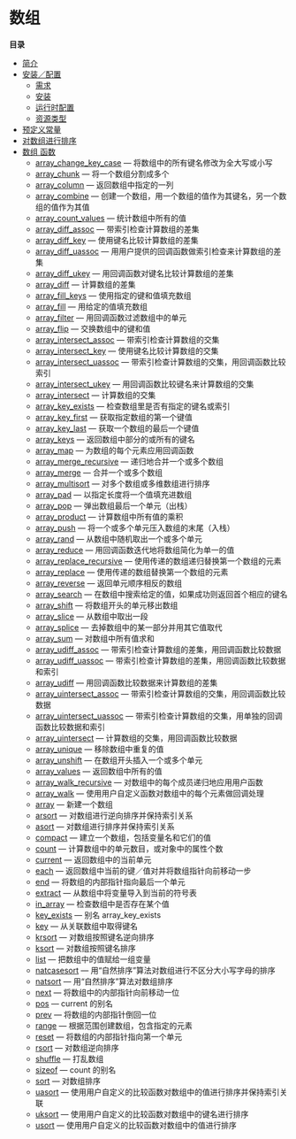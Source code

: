 数组
====

**目录**

-   [简介](/intro/array.html)
-   [安装／配置](/array/setup.html)
    -   [需求](/array/setup.html#需求)
    -   [安装](/array/setup.html#安装)
    -   [运行时配置](/array/setup.html#运行时配置)
    -   [资源类型](/array/setup.html#资源类型)
-   [预定义常量](/array/constants.html)
-   [对数组进行排序](/array/sorting.html)
-   [数组 函数](/ref/array.html)
    -   [array\_change\_key\_case](/ref/array.html#array_change_key_case)
        — 将数组中的所有键名修改为全大写或小写
    -   [array\_chunk](/ref/array.html#array_chunk) —
        将一个数组分割成多个
    -   [array\_column](/ref/array.html#array_column) —
        返回数组中指定的一列
    -   [array\_combine](/ref/array.html#array_combine) —
        创建一个数组，用一个数组的值作为其键名，另一个数组的值作为其值
    -   [array\_count\_values](/ref/array.html#array_count_values) —
        统计数组中所有的值
    -   [array\_diff\_assoc](/ref/array.html#array_diff_assoc) —
        带索引检查计算数组的差集
    -   [array\_diff\_key](/ref/array.html#array_diff_key) —
        使用键名比较计算数组的差集
    -   [array\_diff\_uassoc](/ref/array.html#array_diff_uassoc) —
        用用户提供的回调函数做索引检查来计算数组的差集
    -   [array\_diff\_ukey](/ref/array.html#array_diff_ukey) —
        用回调函数对键名比较计算数组的差集
    -   [array\_diff](/ref/array.html#array_diff) — 计算数组的差集
    -   [array\_fill\_keys](/ref/array.html#array_fill_keys) —
        使用指定的键和值填充数组
    -   [array\_fill](/ref/array.html#array_fill) — 用给定的值填充数组
    -   [array\_filter](/ref/array.html#array_filter) —
        用回调函数过滤数组中的单元
    -   [array\_flip](/ref/array.html#array_flip) — 交换数组中的键和值
    -   [array\_intersect\_assoc](/ref/array.html#array_intersect_assoc)
        — 带索引检查计算数组的交集
    -   [array\_intersect\_key](/ref/array.html#array_intersect_key) —
        使用键名比较计算数组的交集
    -   [array\_intersect\_uassoc](/ref/array.html#array_intersect_uassoc)
        — 带索引检查计算数组的交集，用回调函数比较索引
    -   [array\_intersect\_ukey](/ref/array.html#array_intersect_ukey) —
        用回调函数比较键名来计算数组的交集
    -   [array\_intersect](/ref/array.html#array_intersect) —
        计算数组的交集
    -   [array\_key\_exists](/ref/array.html#array_key_exists) —
        检查数组里是否有指定的键名或索引
    -   [array\_key\_first](/ref/array.html#array_key_first) —
        获取指定数组的第一个键值
    -   [array\_key\_last](/ref/array.html#array_key_last) —
        获取一个数组的最后一个键值
    -   [array\_keys](/ref/array.html#array_keys) —
        返回数组中部分的或所有的键名
    -   [array\_map](/ref/array.html#array_map) —
        为数组的每个元素应用回调函数
    -   [array\_merge\_recursive](/ref/array.html#array_merge_recursive)
        — 递归地合并一个或多个数组
    -   [array\_merge](/ref/array.html#array_merge) — 合并一个或多个数组
    -   [array\_multisort](/ref/array.html#array_multisort) —
        对多个数组或多维数组进行排序
    -   [array\_pad](/ref/array.html#array_pad) —
        以指定长度将一个值填充进数组
    -   [array\_pop](/ref/array.html#array_pop) —
        弹出数组最后一个单元（出栈）
    -   [array\_product](/ref/array.html#array_product) —
        计算数组中所有值的乘积
    -   [array\_push](/ref/array.html#array_push) —
        将一个或多个单元压入数组的末尾（入栈）
    -   [array\_rand](/ref/array.html#array_rand) —
        从数组中随机取出一个或多个单元
    -   [array\_reduce](/ref/array.html#array_reduce) —
        用回调函数迭代地将数组简化为单一的值
    -   [array\_replace\_recursive](/ref/array.html#array_replace_recursive)
        — 使用传递的数组递归替换第一个数组的元素
    -   [array\_replace](/ref/array.html#array_replace) —
        使用传递的数组替换第一个数组的元素
    -   [array\_reverse](/ref/array.html#array_reverse) —
        返回单元顺序相反的数组
    -   [array\_search](/ref/array.html#array_search) —
        在数组中搜索给定的值，如果成功则返回首个相应的键名
    -   [array\_shift](/ref/array.html#array_shift) —
        将数组开头的单元移出数组
    -   [array\_slice](/ref/array.html#array_slice) — 从数组中取出一段
    -   [array\_splice](/ref/array.html#array_splice) —
        去掉数组中的某一部分并用其它值取代
    -   [array\_sum](/ref/array.html#array_sum) — 对数组中所有值求和
    -   [array\_udiff\_assoc](/ref/array.html#array_udiff_assoc) —
        带索引检查计算数组的差集，用回调函数比较数据
    -   [array\_udiff\_uassoc](/ref/array.html#array_udiff_uassoc) —
        带索引检查计算数组的差集，用回调函数比较数据和索引
    -   [array\_udiff](/ref/array.html#array_udiff) —
        用回调函数比较数据来计算数组的差集
    -   [array\_uintersect\_assoc](/ref/array.html#array_uintersect_assoc)
        — 带索引检查计算数组的交集，用回调函数比较数据
    -   [array\_uintersect\_uassoc](/ref/array.html#array_uintersect_uassoc)
        — 带索引检查计算数组的交集，用单独的回调函数比较数据和索引
    -   [array\_uintersect](/ref/array.html#array_uintersect) —
        计算数组的交集，用回调函数比较数据
    -   [array\_unique](/ref/array.html#array_unique) —
        移除数组中重复的值
    -   [array\_unshift](/ref/array.html#array_unshift) —
        在数组开头插入一个或多个单元
    -   [array\_values](/ref/array.html#array_values) —
        返回数组中所有的值
    -   [array\_walk\_recursive](/ref/array.html#array_walk_recursive) —
        对数组中的每个成员递归地应用用户函数
    -   [array\_walk](/ref/array.html#array_walk) —
        使用用户自定义函数对数组中的每个元素做回调处理
    -   [array](/ref/array.html#array) — 新建一个数组
    -   [arsort](/ref/array.html#arsort) —
        对数组进行逆向排序并保持索引关系
    -   [asort](/ref/array.html#asort) — 对数组进行排序并保持索引关系
    -   [compact](/ref/array.html#compact) —
        建立一个数组，包括变量名和它们的值
    -   [count](/ref/array.html#count) —
        计算数组中的单元数目，或对象中的属性个数
    -   [current](/ref/array.html#current) — 返回数组中的当前单元
    -   [each](/ref/array.html#each) —
        返回数组中当前的键／值对并将数组指针向前移动一步
    -   [end](/ref/array.html#end) — 将数组的内部指针指向最后一个单元
    -   [extract](/ref/array.html#extract) —
        从数组中将变量导入到当前的符号表
    -   [in\_array](/ref/array.html#in_array) — 检查数组中是否存在某个值
    -   [key\_exists](/ref/array.html#key_exists) — 别名
        array\_key\_exists
    -   [key](/ref/array.html#key) — 从关联数组中取得键名
    -   [krsort](/ref/array.html#krsort) — 对数组按照键名逆向排序
    -   [ksort](/ref/array.html#ksort) — 对数组按照键名排序
    -   [list](/ref/array.html#list) — 把数组中的值赋给一组变量
    -   [natcasesort](/ref/array.html#natcasesort) —
        用“自然排序”算法对数组进行不区分大小写字母的排序
    -   [natsort](/ref/array.html#natsort) — 用“自然排序”算法对数组排序
    -   [next](/ref/array.html#next) — 将数组中的内部指针向前移动一位
    -   [pos](/ref/array.html#pos) — current 的别名
    -   [prev](/ref/array.html#prev) — 将数组的内部指针倒回一位
    -   [range](/ref/array.html#range) —
        根据范围创建数组，包含指定的元素
    -   [reset](/ref/array.html#reset) — 将数组的内部指针指向第一个单元
    -   [rsort](/ref/array.html#rsort) — 对数组逆向排序
    -   [shuffle](/ref/array.html#shuffle) — 打乱数组
    -   [sizeof](/ref/array.html#sizeof) — count 的别名
    -   [sort](/ref/array.html#sort) — 对数组排序
    -   [uasort](/ref/array.html#uasort) —
        使用用户自定义的比较函数对数组中的值进行排序并保持索引关联
    -   [uksort](/ref/array.html#uksort) —
        使用用户自定义的比较函数对数组中的键名进行排序
    -   [usort](/ref/array.html#usort) —
        使用用户自定义的比较函数对数组中的值进行排序
